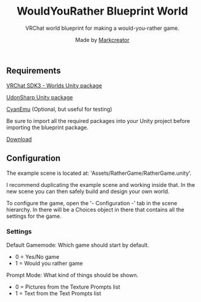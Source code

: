 <div align="center">
  <h1>
      WouldYouRather Blueprint World
  </h1>
  <p>
     VRChat world blueprint for making a would-you-rather game.
  </p>
  <p>
     Made by <a href="https://markcreator.net/">Markcreator</a>
  </p>
  
  <br />
</div>

## Requirements
[VRChat SDK3 - Worlds Unity package](https://vrchat.com/download/sdk3-worlds)

[UdonSharp Unity package](https://github.com/MerlinVR/UdonSharp/releases)

[CyanEmu](https://github.com/CyanLaser/CyanEmu/releases/) (Optional, but useful for testing)

Be sure to import all the required packages into your Unity project before importing the blueprint package.

[Download](https://github.com/Markcreator/WouldYouRatherBlueprint/releases/download/v1.0/WouldYouRather.Blueprint.World.v1.0.unitypackage)

## Configuration
The example scene is located at: 'Assets/RatherGame/RatherGame.unity'.

I recommend duplicating the example scene and working inside that.
In the new scene you can then safely build and design your own world.

To configure the game, open the '- Configuration -' tab in the scene hierarchy.
In there will be a Choices object in there that contains all the settings for the game.

### Settings
Default Gamemode: Which game should start by default.
 - 0 = Yes/No game
 - 1 = Would you rather game

Prompt Mode: What kind of things should be shown.
 - 0 = Pictures from the Texture Prompts list
 - 1 = Text from the Text Prompts list

